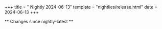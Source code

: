 +++
title = " Nightly 2024-06-13"
template = "nightlies/release.html"
date = 2024-06-13
+++

** Changes since nightly-latest **
